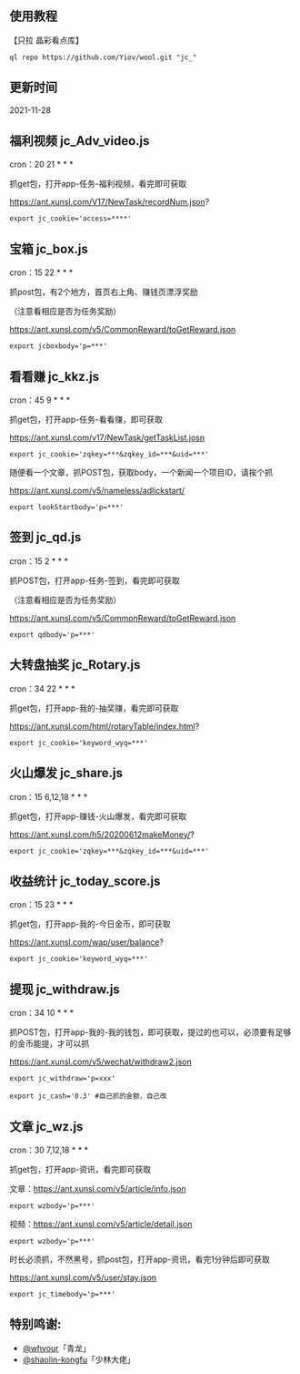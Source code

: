 ## 使用教程

【只拉 晶彩看点库】

    ql repo https://github.com/Yiov/wool.git "jc_"


## 更新时间

2021-11-28




## 福利视频 jc_Adv_video.js


cron：20 21 * * *

抓get包，打开app-任务-福利视频，看完即可获取

https://ant.xunsl.com/V17/NewTask/recordNum.json?

    export jc_cookie='access=****'





## 宝箱 jc_box.js


cron：15 22 * * *

抓post包，有2个地方，首页右上角、赚钱页漂浮奖励

（注意看相应是否为任务奖励）

https://ant.xunsl.com/v5/CommonReward/toGetReward.json


    export jcboxbody='p=***'




## 看看赚 jc_kkz.js


cron：45 9 * * *

抓get包，打开app-任务-看看赚，即可获取

https://ant.xunsl.com/v17/NewTask/getTaskList.josn

    export jc_cookie='zqkey=***&zqkey_id=***&uid=***'

随便看一个文章，抓POST包，获取body，一个新闻一个项目ID，请挨个抓

https://ant.xunsl.com/v5/nameless/adlickstart/

    export lookStartbody='p=***'







## 签到 jc_qd.js


cron：15 2 * * *

抓POST包，打开app-任务-签到，看完即可获取

（注意看相应是否为任务奖励）

https://ant.xunsl.com/v5/CommonReward/toGetReward.json


    export qdbody='p=***'





## 大转盘抽奖 jc_Rotary.js


cron：34 22 * * *

抓get包，打开app-我的-抽奖赚，看完即可获取

https://ant.xunsl.com/html/rotaryTable/index.html?

    export jc_cookie='keyword_wyq=***'






## 火山爆发 jc_share.js


cron：15 6,12,18 * * *

抓get包，打开app-赚钱-火山爆发，看完即可获取

https://ant.xunsl.com/h5/20200612makeMoney/?

    export jc_cookie='zqkey=***&zqkey_id=***&uid=***'




## 收益统计 jc_today_score.js


cron：15 23 * * *

抓get包，打开app-我的-今日金币，即可获取

https://ant.xunsl.com/wap/user/balance?

    export jc_cookie='keyword_wyq=***'





## 提现 jc_withdraw.js


cron：34 10 * * *

抓POST包，打开app-我的-我的钱包，即可获取，提过的也可以，必须要有足够的金币能提，才可以抓

https://ant.xunsl.com/v5/wechat/withdraw2.json

    export jc_withdraw='p=xxx'

    export jc_cash='0.3' #自己抓的金额，自己改





## 文章 jc_wz.js


cron：30 7,12,18 * * *

抓get包，打开app-资讯，看完即可获取

文章：https://ant.xunsl.com/v5/article/info.json

    export wzbody='p=***'

视频：https://ant.xunsl.com/v5/article/detail.json

    export wzbody='p=***'

时长必须抓，不然黑号，抓post包，打开app-资讯，看完1分钟后即可获取

https://ant.xunsl.com/v5/user/stay.json

    export jc_timebody='p=***'








## 特别鸣谢:

* [@whyour](https://github.com/whyour/qinglong)「青龙」
* [@shaolin-kongfu](https://github.com/shaolin-kongfu/js_scripts/)「少林大佬」
